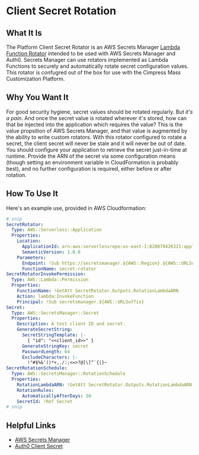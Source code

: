 # Client Secret Rotation

## What It Is

The Platform Client Secret Rotator is an AWS Secrets Manager [Lambda Function Rotator][] intended to be used with AWS Secrets Manager and Auth0. Secrets Manager can use rotators implemented as Lambda Functions to securely and automatically rotate secret configuration values. This rotator is confugred out of the box for use with the Cimpress Mass Customization Platform.

[Lambda Function Rotator]: https://docs.aws.amazon.com/secretsmanager/latest/userguide/rotating-secrets.html

## Why You Want It

For good security hygiene, secret values should be rotated regularly. But _it's a pain_. And once the secret value is rotated wherever it's stored, how can that be injected into the application which requires the value? This is the value propsition of AWS Secrets Manager, and that value is augmented by the ability to write custom rotators. With this rotator configured to rotate a secret, the client secret will never be stale and it will never be out of date. You should configure your application to retrieve the secret just-in-time at runtime. Provide the ARN of the secret via some configuration means (though setting an environment variable in CloudFormation is probably best), and no further configuration is required, either before or after rotation.

## How To Use It

Here's an example use, provided in AWS Cloudformation:

```yaml
# snip
SecretRotator:
  Type: AWS::Serverless::Application
  Properties:
    Location:
      ApplicationId: arn:aws:serverlessrepo:us-east-1:820870426321:applications/platform-client-secret-rotator
      SemanticVersion: 1.0.0
    Parameters:
      Endpoint: !Sub https://secretsmanager.${AWS::Region}.${AWS::URLSuffix}
      FunctionName: secret-rotator
SecretRotatorInvokePermission:
  Type: AWS::Lambda::Permission
  Properties:
    FunctionName: !GetAtt SecretRotator.Outputs.RotationLambdaARN
    Action: lambda:InvokeFunction
    Principal: !Sub secretsmanager.${AWS::URLSuffix}
Secret:
  Type: AWS::SecretsManager::Secret
  Properties:
    Description: A test client ID and secret.
    GenerateSecretString:
      SecretStringTemplate: |-
        { "id": "<<client_id>>" }
      GenerateStringKey: secret
      PasswordLength: 64
      ExcludeCharacters: |-
        !"#$%&'()*+,./:;<=>?@[\]^`{|}~
SecretRotationSchedule:
  Type: AWS::SecretsManager::RotationSchedule
  Properties:
    RotationLambdaARN: !GetAtt SecretRotator.Outputs.RotationLambdaARN
    RotationRules:
      AutomaticallyAfterDays: 30
    SecretId: !Ref Secret
# snip
```

## Helpful Links

* [AWS Secrets Manager][]
* [Auth0 Client Secret][]

[AWS Secrets Manager]: https://aws.amazon.com/secrets-manager/
[Auth0 Client Secret]: https://auth0.com/docs/applications/concepts/client-secret
